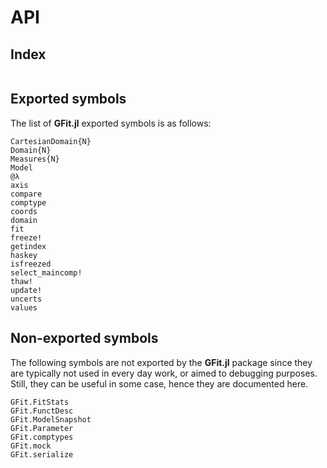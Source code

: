 # API

## Index
```@index
```

## Exported symbols
The list of **GFit.jl** exported symbols is as follows:

```@docs
CartesianDomain{N}
Domain{N}
Measures{N}
Model
@λ
axis
compare
comptype
coords
domain
fit
freeze!
getindex
haskey
isfreezed
select_maincomp!
thaw!
update!
uncerts
values
```


## Non-exported symbols
The following symbols are not exported by the **GFit.jl** package since they are typically not used in every day work, or aimed to debugging purposes.  Still, they can be useful in some case, hence they are documented here.

```@docs
GFit.FitStats
GFit.FunctDesc
GFit.ModelSnapshot
GFit.Parameter
GFit.comptypes
GFit.mock
GFit.serialize
```
